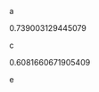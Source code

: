 a
<!--START:foo-->
0.739003129445079
<!--END:foo-->
c
<!--START:bar-->
0.6081660671905409
<!--END:bar-->
e
